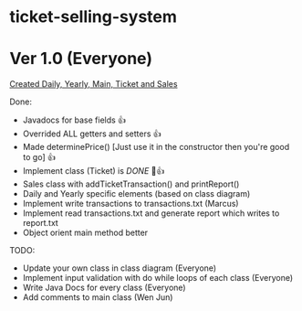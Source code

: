 # ticket-selling-system

# Ver 1.0 (Everyone)
<u>Created Daily, Yearly, Main, Ticket and Sales</u>

Done:
- Javadocs for base fields 👍
- Overrided ALL getters and setters 👍
- Made determinePrice() [Just use it in the constructor then you're good to go] 👍
- Implement class (Ticket) is *DONE* 👏👍
- Sales class with addTicketTransaction() and printReport()
- Daily and Yearly specific elements (based on class diagram)
- Implement write transactions to transactions.txt (Marcus)
- Implement read transactions.txt and generate report which writes to report.txt
- Object orient main method better

TODO:
- Update your own class in class diagram (Everyone)
- Implement input validation with do while loops of each class (Everyone)
- Write Java Docs for every class (Everyone)
- Add comments to main class (Wen Jun)